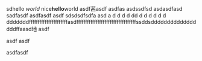 sdhello *world* nice**hello**world asdf茜asdf asdfas asdssdfsd asdasdfasd sadfasdf asdfasdf asdf sdsdsdfsdfa  asd a d d d d dd d d d d d d dddddddffffffffffffffffffffffasdffffffffffffffffffffffffffffffffffssddsdddddddddddddddddffaasd地
asdf


asdf
asdf


asdfasdf